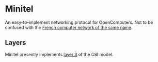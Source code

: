 # Minitel
An easy-to-implement networking protocol for OpenComputers. Not to be confused with the [French computer network of the same name](https://en.wikipedia.org/wiki/Minitel).

## Layers
Minitel presently implements [layer 3](protocol-3.md) of the OSI model.

